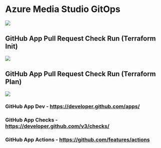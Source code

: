 # Azure Media Studio GitOps

![](https://mediastudio.blob.core.windows.net/bin/(GitOps)-Solution-Architecture-(04-20-2020).png)

## GitHub App Pull Request Check Run (Terraform Init)

![](https://mediastudio.blob.core.windows.net/bin/(GitOps)-GitHub-Pull-Request-Check-Run-Terraform-Init-(04-20-2020).png)

## GitHub App Pull Request Check Run (Terraform Plan)

![](https://mediastudio.blob.core.windows.net/bin/(GitOps)-GitHub-Pull-Request-Check-Run-Terraform-Plan-(04-20-2020).png)

### GitHub App Dev - https://developer.github.com/apps/

### GitHub App Checks - https://developer.github.com/v3/checks/

### GitHub App Actions - https://github.com/features/actions
